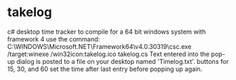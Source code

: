 # takelog
c# desktop time tracker
  to compile for a 64 bit windows system with framework 4 use the command: 
  C:\WINDOWS\Microsoft.NET\Framework64\v4.0.30319\csc.exe /target:winexe /win32icon:takelog.ico takelog.cs
  Text entered into the pop-up dialog is posted to a file on your desktop named 'Timelog.txt'.
  buttons for 15, 30, and 60 set the time after last entry before popping up again.
